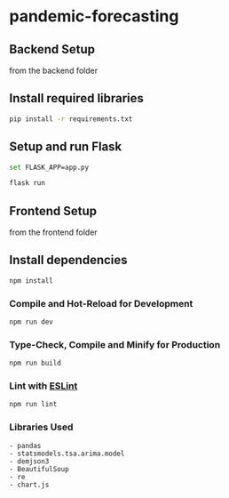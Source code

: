 # pandemic-forecasting

## Backend Setup

from the backend folder

## Install required libraries

```sh
pip install -r requirements.txt
```

## Setup and run Flask

```sh
set FLASK_APP=app.py
```

```sh
flask run
```

## Frontend Setup

from the frontend folder

## Install dependencies

```sh
npm install
```

### Compile and Hot-Reload for Development

```sh
npm run dev
```

### Type-Check, Compile and Minify for Production

```sh
npm run build
```

### Lint with [ESLint](https://eslint.org/)

```sh
npm run lint
```

### Libraries Used

    - pandas
    - statsmodels.tsa.arima.model
    - demjson3
    - BeautifulSoup
    - re
    - chart.js
